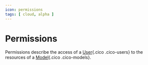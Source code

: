 ```yaml
---
icon: permissions
tags: [ cloud, alpha ]
---
```

# Permissions

Permissions describe the access of a [User](/concepts/owners/users){.cico .cico-users} to the resources of a [Model](/concepts/catalog/models){.cico .cico-models}.
